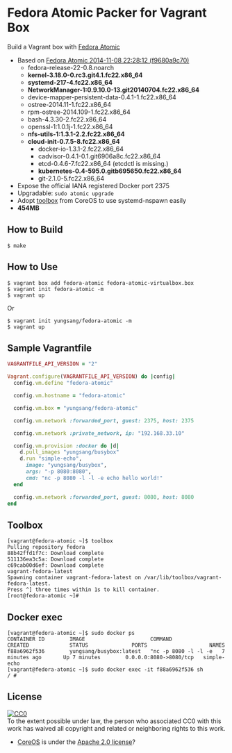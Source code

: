 # Fedora Atomic Packer for Vagrant Box

Build a Vagrant box with [Fedora Atomic](http://www.projectatomic.io/)

- Based on [Fedora Atomic 2014-11-08 22:28:12 (f9680a9c70)](http://dl.fedoraproject.org/pub/alt/fedora-atomic/repo/refs/heads/fedora-atomic/rawhide/x86_64/)
	- fedora-release-22-0.8.noarch
	- **kernel-3.18.0-0.rc3.git4.1.fc22.x86_64**
	- **systemd-217-4.fc22.x86_64**
	- **NetworkManager-1:0.9.10.0-13.git20140704.fc22.x86_64**
	- device-mapper-persistent-data-0.4.1-1.fc22.x86_64
	- ostree-2014.11-1.fc22.x86_64
	- rpm-ostree-2014.109-1.fc22.x86_64
	- bash-4.3.30-2.fc22.x86_64
	- openssl-1:1.0.1j-1.fc22.x86_64
  - **nfs-utils-1:1.3.1-2.2.fc22.x86_64**
  - **cloud-init-0.7.5-8.fc22.x86_64**
	- docker-io-1.3.1-2.fc22.x86_64
	- cadvisor-0.4.1-0.1.git6906a8c.fc22.x86_64
	- etcd-0.4.6-7.fc22.x86_64 (etcdctl is missing.)
	- **kubernetes-0.4-595.0.gitb695650.fc22.x86_64**
	- git-2.1.0-5.fc22.x86_64
- Expose the official IANA registered Docker port 2375
- Upgradable: `sudo atomic upgrade`
- Adopt [toolbox](https://github.caom/YungSang/toolbox/tree/fedora-atomic) from CoreOS to use systemd-nspawn easily
- **454MB**

## How to Build

```
$ make
```

## How to Use

```
$ vagrant box add fedora-atomic fedora-atomic-virtualbox.box
$ vagrant init fedora-atomic -m
$ vagrant up
```

Or

```
$ vagrant init yungsang/fedora-atomic -m
$ vagrant up
```

## Sample Vagrantfile

```ruby
VAGRANTFILE_API_VERSION = "2"

Vagrant.configure(VAGRANTFILE_API_VERSION) do |config|
  config.vm.define "fedora-atomic"

  config.vm.hostname = "fedora-atomic"

  config.vm.box = "yungsang/fedora-atomic"

  config.vm.network :forwarded_port, guest: 2375, host: 2375

  config.vm.network :private_network, ip: "192.168.33.10"

  config.vm.provision :docker do |d|
    d.pull_images "yungsang/busybox"
    d.run "simple-echo",
      image: "yungsang/busybox",
      args: "-p 8080:8080",
      cmd: "nc -p 8080 -l -l -e echo hello world!"
  end

  config.vm.network :forwarded_port, guest: 8080, host: 8080
end
```

## Toolbox

```
[vagrant@fedora-atomic ~]$ toolbox
Pulling repository fedora
88b42ffd1f7c: Download complete
511136ea3c5a: Download complete
c69cab00d6ef: Download complete
vagrant-fedora-latest
Spawning container vagrant-fedora-latest on /var/lib/toolbox/vagrant-fedora-latest.
Press ^] three times within 1s to kill container.
[root@fedora-atomic ~]# 
```

## Docker exec

```
[vagrant@fedora-atomic ~]$ sudo docker ps
CONTAINER ID        IMAGE                     COMMAND                CREATED             STATUS              PORTS                    NAMES
f88a6962f536        yungsang/busybox:latest   "nc -p 8080 -l -l -e   7 minutes ago       Up 7 minutes        0.0.0.0:8080->8080/tcp   simple-echo
[vagrant@fedora-atomic ~]$ sudo docker exec -it f88a6962f536 sh
/ # 
```

## License

[![CC0](http://i.creativecommons.org/p/zero/1.0/88x31.png)](http://creativecommons.org/publicdomain/zero/1.0/)  
To the extent possible under law, the person who associated CC0 with this work has waived all copyright and related or neighboring rights to this work.

- [CoreOS](https://coreos.com/) is under the [Apache 2.0 license](http://www.apache.org/licenses/LICENSE-2.0)?
